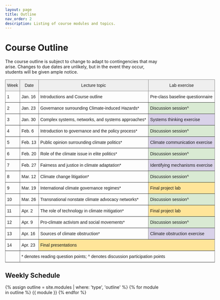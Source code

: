 ```yaml
---
layout: page
title: Outline
nav_order: 2
description: Listing of course modules and topics.
---
```

# Course Outline

The course outline is subject to change to adapt to contingencies that may arise. Changes to due dates are unlikely, but in the event they occur, students will be given ample notice.

<style type="text/css">
.tg  {border-collapse:collapse;border-spacing:0;}
.tg td{border-color:black;border-style:solid;border-width:1px;font-family:Arial, sans-serif;font-size:14px;
  overflow:hidden;padding:10px 5px;word-break:normal;}
.tg th{border-color:black;border-style:solid;border-width:1px;font-family:Arial, sans-serif;font-size:14px;
  font-weight:normal;overflow:hidden;padding:10px 5px;word-break:normal;}
.tg .tg-cbzp{background-color:#FFE599;border-color:inherit;text-align:left;vertical-align:bottom}
.tg .tg-vm9c{background-color:#EFEFEF;border-color:inherit;text-align:center;vertical-align:bottom}
.tg .tg-eyz2{background-color:#D9D2E9;border-color:inherit;text-align:left;vertical-align:bottom}
.tg .tg-mhwl{background-color:#D9EAD3;border-color:inherit;text-align:left;vertical-align:bottom}
.tg .tg-za14{border-color:inherit;text-align:left;vertical-align:bottom}
.tg .tg-0pky{border-color:inherit;text-align:left;vertical-align:top}
</style>
<table class="tg" style="undefined;table-layout: fixed; width: 680px">
<colgroup>
<col style="width: 47px">
<col style="width: 61px">
<col style="width: 357px">
<col style="width: 215px">
</colgroup>
<thead>
  <tr>
    <th class="tg-vm9c"><span style="background-color:#EFEFEF">Week</span></th>
    <th class="tg-vm9c"><span style="background-color:#EFEFEF">Date</span></th>
    <th class="tg-vm9c"><span style="background-color:#EFEFEF">Lecture topic</span></th>
    <th class="tg-vm9c"><span style="background-color:#EFEFEF">Lab exercise</span></th>
  </tr>
</thead>
<tbody>
  <tr>
    <td class="tg-za14">1</td>
    <td class="tg-za14">Jan. 16</td>
    <td class="tg-za14">Introductions and Course outline</td>
    <td class="tg-za14">Pre-class baseline questionnaire</td>
  </tr>
  <tr>
    <td class="tg-za14">2</td>
    <td class="tg-za14">Jan. 23</td>
    <td class="tg-za14">Governance surrounding Climate-induced Hazards*</td>
    <td class="tg-mhwl"><span style="background-color:#D9EAD3">Discussion session^</span></td>
  </tr>
  <tr>
    <td class="tg-za14">3</td>
    <td class="tg-za14">Jan. 30</td>
    <td class="tg-za14">Complex systems, networks, and systems approaches*</td>
    <td class="tg-eyz2"><span style="background-color:#D9D2E9">Systems thinking exercise</span></td>
  </tr>
  <tr>
    <td class="tg-za14">4</td>
    <td class="tg-za14">Feb. 6</td>
    <td class="tg-za14">Introduction to governance and the policy process*</td>
    <td class="tg-mhwl"><span style="background-color:#D9EAD3">Discussion session^</span></td>
  </tr>
  <tr>
    <td class="tg-za14">5</td>
    <td class="tg-za14">Feb. 13</td>
    <td class="tg-za14">Public opinion surrounding climate politics*</td>
    <td class="tg-eyz2"><span style="background-color:#D9D2E9">Climate communication exercise</span></td>
  </tr>
  <tr>
    <td class="tg-za14">6</td>
    <td class="tg-za14">Feb. 20</td>
    <td class="tg-za14">Role of the climate issue in elite politics*</td>
    <td class="tg-mhwl"><span style="background-color:#D9EAD3">Discussion session^</span></td>
  </tr>
  <tr>
    <td class="tg-za14">7</td>
    <td class="tg-za14">Feb. 27</td>
    <td class="tg-za14">Fairness and justice in climate adaptation*</td>
    <td class="tg-eyz2"><span style="background-color:#D9D2E9">Identifying mechanisms exercise</span></td>
  </tr>
  <tr>
    <td class="tg-za14">8</td>
    <td class="tg-za14">Mar. 12</td>
    <td class="tg-za14">Climate change litigation*</td>
    <td class="tg-mhwl"><span style="background-color:#D9EAD3">Discussion session^</span></td>
  </tr>
  <tr>
    <td class="tg-za14">9</td>
    <td class="tg-za14">Mar. 19</td>
    <td class="tg-za14">International climate governance regimes*</td>
    <td class="tg-cbzp"><span style="background-color:#FFE599">Final project lab</span></td>
  </tr>
  <tr>
    <td class="tg-za14">10</td>
    <td class="tg-za14">Mar. 26</td>
    <td class="tg-za14">Transnational nonstate climate advocacy networks*</td>
    <td class="tg-mhwl"><span style="background-color:#D9EAD3">Discussion session^</span></td>
  </tr>
  <tr>
    <td class="tg-za14">11</td>
    <td class="tg-za14">Apr. 2</td>
    <td class="tg-za14">The role of technology in climate mitigation*</td>
    <td class="tg-cbzp"><span style="background-color:#FFE599">Final project lab</span></td>
  </tr>
  <tr>
    <td class="tg-za14">12</td>
    <td class="tg-za14">Apr. 9</td>
    <td class="tg-za14">Pro-climate activism and social movements*</td>
    <td class="tg-mhwl"><span style="background-color:#D9EAD3">Discussion session^</span></td>
  </tr>
  <tr>
    <td class="tg-za14">13</td>
    <td class="tg-za14">Apr. 16</td>
    <td class="tg-za14">Sources of climate obstruction*</td>
    <td class="tg-eyz2"><span style="background-color:#D9D2E9">Climate obstruction exercise</span></td>
  </tr>
  <tr>
    <td class="tg-za14">14</td>
    <td class="tg-za14">Apr. 23</td>
    <td class="tg-cbzp" colspan="2"><span style="background-color:#FFE599">Final presentations</span></td>
  </tr>
  <tr>
    <td class="tg-za14"></td>
    <td class="tg-0pky" colspan="3">* denotes reading question points; ^ denotes discussion participation points</td>
  </tr>
</tbody>
</table>

## Weekly Schedule

{% assign outline = site.modules | where: 'type', 'outline' %}
{% for module in outline %}
{{ module }}
{% endfor %}

